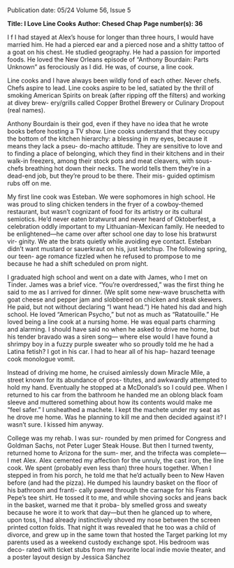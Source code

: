 Publication date: 05/24
Volume 56, Issue 5

**Title: I Love Line Cooks**
**Author: Chesed Chap**
**Page number(s): 36**

I
f I had stayed at Alex’s house for 
longer than three hours, I would have 
married him. He had a pierced ear and 
a pierced nose and a shitty tattoo of a 
goat on his chest. He studied geography. 
He had a passion for imported foods. 
He loved the New Orleans episode of 
“Anthony Bourdain: Parts Unknown” as 
ferociously as I did. He was, of course, a 
line cook. 


Line cooks and I have always been 
wildly fond of each other. Never chefs. 
Chefs aspire to lead. Line cooks aspire to 
be led, satiated by the thrill of smoking 
American Spirits on break (after ripping 
off the filters) and working at divey brew-
ery/grills called Copper Brothel Brewery 
or Culinary Dropout (real names). 


Anthony Bourdain is their god, even if 
they have no idea that he wrote books 
before hosting a TV show. Line cooks 
understand that they occupy the bottom 
of the kitchen hierarchy: a blessing in my 
eyes, because it means they lack a pseu-
do-macho attitude. They are sensitive to 
love and to finding a place of belonging, 
which they find in their kitchens and in 
their walk-in freezers, among their stock 
pots and meat cleavers, with sous-chefs 
breathing hot down their necks. The 
world tells them they’re in a dead-end job, 
but they’re proud to be there. Their mis-
guided optimism rubs off on me. 


My first line cook was Esteban. We 
were sophomores in high school. He was 
proud to sling chicken tenders in the 
fryer of a cowboy-themed restaurant, but 
wasn’t cognizant of food for its artistry or 
its cultural semiotics. He’d never eaten 
bratwurst and never heard of Oktoberfest, 
a celebration oddly important to my 
Lithuanian-Mexican family. He needed 
to be enlightened—he came over after 
school one day to lose his bratwurst vir-
ginity. We ate the brats quietly while 
avoiding eye contact. Esteban didn’t 
want mustard or sauerkraut on his, just 
ketchup. The following spring, our teen-
age romance fizzled when he refused to 
prompose to me because he had a shift 
scheduled on prom night. 


I graduated high school and went 
on a date with James, who I met on 
Tinder. James was a brief vice. “You’re 
overdressed,” was the first thing he said 
to me as I arrived for dinner. (We split 
some new-wave bruschetta with goat 
cheese and pepper jam and slobbered on 
chicken and steak skewers. He paid, but 
not without declaring “I want head.”) He 
hated his dad and high school. He loved 
“American Psycho,” but not as much as 
“Ratatouille.” He loved being a line cook 
at a nursing home. He was equal parts 
charming and alarming. I should have 
said no when he asked to drive me home, 
but his tender bravado was a siren song—
where else would I have found a shrimpy 
boy in a fuzzy purple sweater who so 
proudly told me he had a Latina fetish? I 
got in his car. I had to hear all of his hap-
hazard teenage cook monologue vomit. 


Instead of driving me home, he 
cruised aimlessly down Miracle Mile, a 
street known for its abundance of pros-
titutes, and awkwardly attempted to 
hold my hand. Eventually he stopped 
at a McDonald’s so I could pee. When 
I returned to his car from the bathroom 
he handed me an oblong black foam 
sleeve and muttered something about 
how its contents would make me “feel 
safer.” I unsheathed a machete. I kept the 
machete under my seat as he drove me 
home. Was he planning to kill me and 
then decided against it? I wasn’t sure. I 
kissed him anyway.


College was my rehab. I was sur-
rounded by men primed for Congress 
and Goldman Sachs, not Peter Luger 
Steak House. But then I turned twenty, 
returned home to Arizona for the sum-
mer, and the trifecta was complete—I 
met Alex. Alex cemented my affection 
for the unruly, the cast iron, the line cook. 
We spent (probably even less than) three 
hours together. When I stepped in from 
his porch, he told me that he’d actually 
been to New Haven before (and had the 
pizza). He dumped his laundry basket 
on the floor of his bathroom and franti-
cally pawed through the carnage for his 
Frank Pepe’s tee shirt. He tossed it to me, 
and while shoving socks and jeans back 
in the basket, warned me that it proba-
bly smelled gross and sweaty because he 
wore it to work that day—but then he 
glanced up to where, upon toss, I had 
already instinctively shoved my nose 
between the screen printed cotton folds. 
That night it was revealed that he too 
was a child of divorce, and grew up in the 
same town that hosted the Target parking 
lot my parents used as a weekend custody 
exchange spot. His bedroom was deco-
rated with ticket stubs from my favorite 
local indie movie theater, and a poster 
layout design by Jessica Sánchez